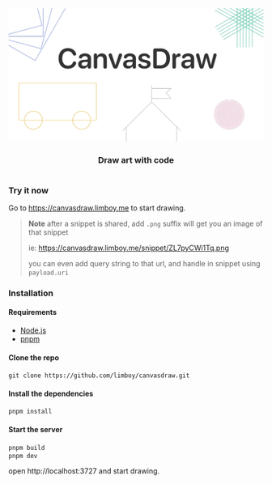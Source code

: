 <div align="center" style="display:flex;flex-direction:column;">
  <a href="https://canvasdraw.limboy.me">
    <img width="540" src="./packages/frontend/public/assets/og.jpg" alt="draw art with code" />
  </a>
  <h3> Draw art with code </h3>
</div>

### Try it now
Go to https://canvasdraw.limboy.me to start drawing.

> **Note**
> after a snippet is shared, add `.png` suffix will get you an image of that snippet
>
> ie: https://canvasdraw.limboy.me/snippet/ZL7pyCWi1Tq.png
>
> you can even add query string to that url, and handle in snippet using `payload.uri`

### Installation
#### Requirements
- [Node.js](https://nodejs.org/)
- [pnpm](https://pnpm.io/)

#### Clone the repo

```
git clone https://github.com/limboy/canvasdraw.git
```

#### Install the dependencies

```
pnpm install
```

#### Start the server

```
pnpm build
pnpm dev
```

open http://localhost:3727 and start drawing.

